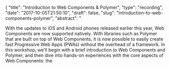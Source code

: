 {
  "title": "Introduction to Web Components & Polymer",
  "type": "recording",
  "date": "2017-10-05T21:50:10",
  "draft": false,
  "slug": "introduction-to-web-components-polymer",
  "abstract": "<p>With the updates to iOS and Android phones released earlier this year, Web Components are now supported natively. With libraries such as Polymer that are built on top of Web Components, it is now possible to easily create fast Progressive Web Apps (PWAs) without the overhead of a framework. In this workshop, we'll begin with a brief introduction to Web Components and Polymer, and then dive into hands-on experiences with the core aspects of Web Components: the <template> tag, Custom Elements, and the Shadow DOM. This workshop assumes an understanding of HTML, CSS & JavaScript. No prior experience with Web Components, Polymer, or any library or framework (Web Components or otherwise) is required</p>",
  "vimeo": "237567459",
  "moreinfo": "http://www.lrtechfest.com",
  "thumbnail": "https://i.vimeocdn.com/video/660019941_295x166.jpg",
  "speakers": [
    {
      "name": "John Riviello",
      "slug": "john-riviello",
      "bio": "<p>John Riviello is a Distinguished Engineer and Lead Frontend Developer at Comcast where he works on the XFINITY customer websites and web applications. He is also the author of the Lynda.com course \"CSS to Sass.\" In his free time, he prefers surfing waves over surfing the internet.</p>",
      "count": 1
    }
  ],
  "tags": [
    {
      "name": "Web Components",
      "slug": "web-components",
      "count": 2
    }
  ],
  "meetups": [
    {
      "name": "Little Rock Tech Fest",
      "slug": "little-rock-tech-fest",
      "count": 65
    }
  ]
}